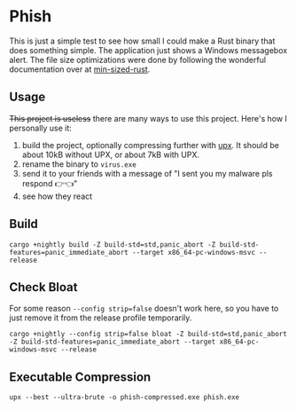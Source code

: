 # Phish

This is just a simple test to see how small I could make a Rust binary that does something simple. The application just
shows a Windows messagebox alert. The file size optimizations were done by following the wonderful documentation over
at [min-sized-rust](https://github.com/johnthagen/min-sized-rust).

## Usage

~~This project is useless~~ there are many ways to use this project. Here's how I personally use it:

1. build the project, optionally compressing further with [upx](https://upx.github.io/). It should be about 10kB without UPX, or about 7kB with UPX.
2. rename the binary to `virus.exe`
3. send it to your friends with a message of "I sent you my malware pls respond 👉👈"
4. see how they react

## Build

```
cargo +nightly build -Z build-std=std,panic_abort -Z build-std-features=panic_immediate_abort --target x86_64-pc-windows-msvc --release
```

## Check Bloat

For some reason `--config strip=false` doesn't work here, so you have to just remove it from the release profile temporarily.

```
cargo +nightly --config strip=false bloat -Z build-std=std,panic_abort -Z build-std-features=panic_immediate_abort --target x86_64-pc-windows-msvc --release
```

## Executable Compression

```
upx --best --ultra-brute -o phish-compressed.exe phish.exe
```

